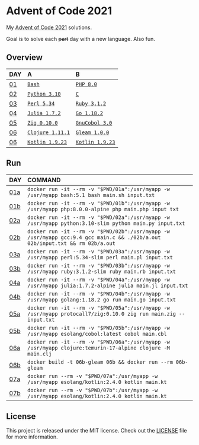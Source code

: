# Advent of Code 2021

My [Advent of Code 2021][aoc-2021] solutions.

Goal is to solve each ~~part~~ day with a new language.
Also fun.

## Overview

| DAY                                       | A                                  | B                                          |
| :---------------------------------------- | :--------------------------------- | :----------------------------------------- |
| [01](https://adventofcode.com/2021/day/1) | [`Bash`](./01a/main.sh)            | [`PHP 8.0`](./01b/main.php)                |
| [02](https://adventofcode.com/2021/day/2) | [`Python 3.10`](./02a/main.py)     | [`C`](./02b/main.c)                        |
| [03](https://adventofcode.com/2021/day/3) | [`Perl 5.34`](./03a/main.pl)       | [`Ruby 3.1.2`](./03b/main.rb)              |
| [04](https://adventofcode.com/2021/day/4) | [`Julia 1.7.2`](./04a/main.jl)     | [`Go 1.18.2`](./04b/main.go)               |
| [05](https://adventofcode.com/2021/day/5) | [`Zig 0.10.0`](./05a/main.zig)     | [`GnuCobol 3.0`](./05b/main.cbl)           |
| [06](https://adventofcode.com/2021/day/6) | [`Clojure 1.11.1`](./06a/main.clj) | [`Gleam 1.0.0`](./06b/main/src/main.gleam) |
| [06](https://adventofcode.com/2021/day/7) | [`Kotlin 1.9.23`](./07a/main.kt)   | [`Kotlin 1.9.23`](./07b/main.kt)           |

## Run

| DAY                                              | COMMAND                                                                                                                      |
| :----------------------------------------------- | :--------------------------------------------------------------------------------------------------------------------------- |
| [01a](https://adventofcode.com/2021/day/1)       | `docker run -it --rm -v "$PWD/01a":/usr/myapp -w /usr/myapp bash:5.1 bash main.sh input.txt`                                 |
| [01b](https://adventofcode.com/2021/day/1#part2) | `docker run -it --rm -v "$PWD/01b":/usr/myapp -w /usr/myapp php:8.0.0-alpine php main.php input txt`                         |
| [02a](https://adventofcode.com/2021/day/2)       | `docker run -it --rm -v "$PWD/02a":/usr/myapp -w /usr/myapp python:3.10-slim python main.py input.txt`                       |
| [02b](https://adventofcode.com/2021/day/2#part2) | `docker run -it --rm -v "$PWD/02b":/usr/myapp -w /usr/myapp gcc:9.4 gcc main.c && ./02b/a.out 02b/input.txt && rm 02b/a.out` |
| [03a](https://adventofcode.com/2021/day/3)       | `docker run -it --rm -v "$PWD/03a":/usr/myapp -w /usr/myapp perl:5.34-slim perl main.pl input.txt`                           |
| [03b](https://adventofcode.com/2021/day/3#part2) | `docker run -it --rm -v "$PWD/03b":/usr/myapp -w /usr/myapp ruby:3.1.2-slim ruby main.rb input.txt`                          |
| [04a](https://adventofcode.com/2021/day/4)       | `docker run -it --rm -v "$PWD/04a":/usr/myapp -w /usr/myapp julia:1.7.2-alpine julia main.jl input.txt`                      |
| [04b](https://adventofcode.com/2021/day/4#part2) | `docker run -it --rm -v "$PWD/04b":/usr/myapp -w /usr/myapp golang:1.18.2 go run main.go input.txt`                          |
| [05a](https://adventofcode.com/2021/day/5)       | `docker run -it --rm -v "$PWD/05a":/usr/myapp -w /usr/myapp protocall7/zig:0.10.0 zig run main.zig -- input.txt`             |
| [05b](https://adventofcode.com/2021/day/5#part2) | `docker run -it --rm -v "$PWD/05b":/usr/myapp -w /usr/myapp esolang/cobol:latest cobol main.cbl`                             |
| [06a](https://adventofcode.com/2021/day/6)       | `docker run -it --rm -v "$PWD/06a":/usr/myapp -w /usr/myapp clojure:temurin-17-alpine clojure -M main.clj`                   |
| [06b](https://adventofcode.com/2021/day/6#part2) | `docker build -t 06b-gleam 06b && docker run --rm 06b-gleam`                                                                 |
| [07a](https://adventofcode.com/2021/day/7)       | `docker run --rm -v "$PWD/07a":/usr/myapp -w /usr/myapp esolang/kotlin:2.4.0 kotlin main.kt`                                 |
| [07b](https://adventofcode.com/2021/day/7#part2) | `docker run --rm -v "$PWD/07b":/usr/myapp -w /usr/myapp esolang/kotlin:2.4.0 kotlin main.kt`                                 |

## License

This project is released under the MIT license.
Check out the [LICENSE](LICENSE) file for more information.

[aoc-2021]: https://adventofcode.com/2021
